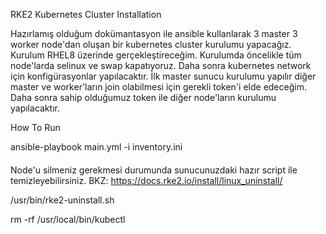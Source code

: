 RKE2 Kubernetes Cluster Installation

Hazırlamış olduğum dokümantasyon ile ansible kullanlarak 3 master 3 worker node'dan oluşan bir kubernetes cluster kurulumu yapacağız. Kurulum RHEL8 üzerinde gerçekleştireceğim. Kurulumda öncelikle tüm node'larda selinux ve swap kapatıyoruz. Daha sonra kubernetes network için konfigürasyonlar yapılacaktır. İlk master sunucu kurulumu yapılır diğer master ve worker'ların join olabilmesi için gerekli token'i elde edeceğim. Daha sonra sahip olduğumuz token ile diğer node'ların kurulumu yapılacaktır.

How To Run

ansible-playbook main.yml -i inventory.ini


####

Node'u silmeniz gerekmesi durumunda sunucunuzdaki hazır script ile temizleyebilirsiniz. BKZ: https://docs.rke2.io/install/linux_uninstall/

 /usr/bin/rke2-uninstall.sh 

 rm -rf /usr/local/bin/kubectl
